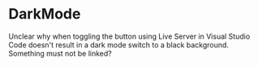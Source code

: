 # DarkMode

Unclear why when toggling the button using Live Server in Visual Studio Code doesn't result in a dark mode switch to a black background. Something must not be linked? 
